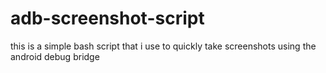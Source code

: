 # adb-screenshot-script
this is a simple bash script that i use to quickly take screenshots using the android debug bridge
